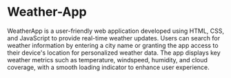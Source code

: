 # Weather-App
WeatherApp is a user-friendly web application developed using HTML, CSS, and JavaScript to provide real-time weather updates.
Users can search for weather information by entering a city name or granting the app access to their device's location for personalized weather data. The app displays key weather metrics such as temperature, windspeed, humidity, and cloud coverage, with a smooth loading indicator to enhance user experience.
